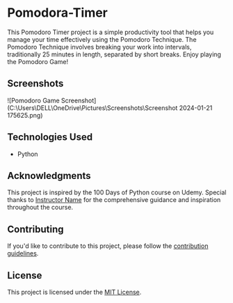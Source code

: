# Pomodora-Timer
This Pomodoro Timer project is a simple productivity tool that helps you manage your time effectively using the Pomodoro Technique. The Pomodoro Technique involves breaking your work into intervals, traditionally 25 minutes in length, separated by short breaks.
Enjoy playing the Pomodoro Game!

## Screenshots

![Pomodoro Game Screenshot](C:\Users\DELL\OneDrive\Pictures\Screenshots\Screenshot 2024-01-21 175625.png)

## Technologies Used

- Python

## Acknowledgments

This project is inspired by the 100 Days of Python course on Udemy. Special thanks to [Instructor Name](https://www.udemy.com/user/instructor-name/) for the comprehensive guidance and inspiration throughout the course.

## Contributing

If you'd like to contribute to this project, please follow the [contribution guidelines](CONTRIBUTING.md).

## License

This project is licensed under the [MIT License](LICENSE).
